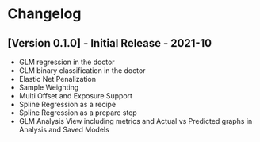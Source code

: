 # Changelog

## [Version 0.1.0] - Initial Release - 2021-10

* GLM regression in the doctor
* GLM binary classification in the doctor
* Elastic Net Penalization
* Sample Weighting
* Multi Offset and Exposure Support
* Spline Regression as a recipe
* Spline Regression as a prepare step
* GLM Analysis View including metrics and Actual vs Predicted graphs in Analysis and Saved Models